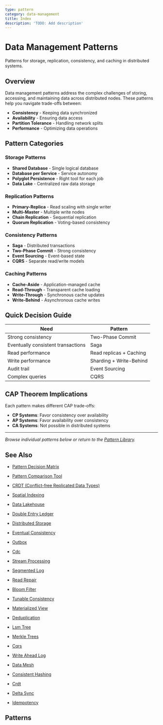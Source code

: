 ```yaml
---
type: pattern
category: data-management
title: Index
description: 'TODO: Add description'
---
```


# Data Management Patterns

Patterns for storage, replication, consistency, and caching in distributed systems.

## Overview

Data management patterns address the complex challenges of storing, accessing, and maintaining data across distributed nodes. These patterns help you navigate trade-offs between:

- **Consistency** - Keeping data synchronized
- **Availability** - Ensuring data access
- **Partition Tolerance** - Handling network splits
- **Performance** - Optimizing data operations

## Pattern Categories

### Storage Patterns
- **Shared Database** - Single logical database
- **Database per Service** - Service autonomy
- **Polyglot Persistence** - Right tool for each job
- **Data Lake** - Centralized raw data storage

### Replication Patterns
- **Primary-Replica** - Read scaling with single writer
- **Multi-Master** - Multiple write nodes
- **Chain Replication** - Sequential replication
- **Quorum Replication** - Voting-based consistency

### Consistency Patterns
- **Saga** - Distributed transactions
- **Two-Phase Commit** - Strong consistency
- **Event Sourcing** - Event-based state
- **CQRS** - Separate read/write models

### Caching Patterns
- **Cache-Aside** - Application-managed cache
- **Read-Through** - Transparent cache loading
- **Write-Through** - Synchronous cache updates
- **Write-Behind** - Asynchronous cache writes

## Quick Decision Guide

| Need | Pattern |
|------|---------|
| Strong consistency | Two-Phase Commit |
| Eventually consistent transactions | Saga |
| Read performance | Read replicas + Caching |
| Write performance | Sharding + Write-Behind |
| Audit trail | Event Sourcing |
| Complex queries | CQRS |

## CAP Theorem Implications

Each pattern makes different CAP trade-offs:

- **CP Systems**: Favor consistency over availability
- **AP Systems**: Favor availability over consistency
- **CA Systems**: Not possible in distributed systems

---

*Browse individual patterns below or return to the [Pattern Library](../).*

## See Also

- [Pattern Decision Matrix](/pattern-library/pattern-decision-matrix)
- [Pattern Comparison Tool](/pattern-library/pattern-comparison-tool)
- [CRDT (Conflict-free Replicated Data Types)](/pattern-library/data-management/crdt)

- [Spatial Indexing](spatial-indexing.md)
- [Data Lakehouse](data-lakehouse.md)
- [Double Entry Ledger](double-entry-ledger.md)
- [Distributed Storage](distributed-storage.md)
- [Eventual Consistency](eventual-consistency.md)
- [Outbox](outbox.md)
- [Cdc](cdc.md)
- [Stream Processing](stream-processing.md)
- [Segmented Log](segmented-log.md)
- [Read Repair](read-repair.md)
- [Bloom Filter](bloom-filter.md)
- [Tunable Consistency](tunable-consistency.md)
- [Materialized View](materialized-view.md)
- [Deduplication](deduplication.md)
- [Lsm Tree](lsm-tree.md)
- [Merkle Trees](merkle-trees.md)
- [Cqrs](cqrs.md)
- [Write Ahead Log](write-ahead-log.md)
- [Data Mesh](data-mesh.md)
- [Consistent Hashing](consistent-hashing.md)
- [Crdt](crdt.md)
- [Delta Sync](delta-sync.md)
- [Idempotency](idempotency.md)

## Patterns
